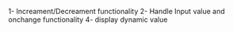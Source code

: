 1- Increament/Decreament functionality
2- Handle Input value and onchange functionality
4- display dynamic value
